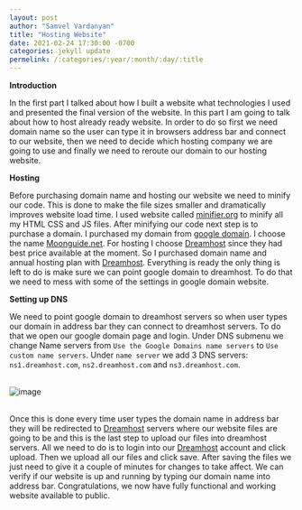 ```yaml
---
layout: post
author: "Samvel Vardanyan"
title: "Hosting Website"
date: 2021-02-24 17:30:00 -0700
categories: jekyll update
permelink: /:categories/:year/:month/:day/:title
---
```


**Introduction**

In the first part I talked about how I built a website what technologies I used and presented the final version of the website. In this part I am going to talk about how to host already ready website. In order to do so first we need domain name so the user can type it in browsers address bar and connect to our website, then we need to decide which hosting company we are going to use and finally we need to reroute our domain to our hosting website. 

**Hosting**

Before purchasing domain name and hosting our website we need to minify our code. This is done to make the file sizes smaller and dramatically improves website load time. I used website called [minifier.org](https://www.minifier.org/) to minify all my HTML CSS and JS files. After minifying our code next step is to purchase a domain. I purchased my domain from [google domain](https://domains.google/). I choose the name [Moonguide.net](https://moonguide.net/). For hosting I choose [Dreamhost](https://www.dreamhost.com/) since they had best price available at the moment. So I purchased domain name and annual hosting plan with [Dreamhost](https://www.dreamhost.com/). Everything is ready the only thing is left to do is make sure we can point google domain to dreamhost. To do that we need to mess with some of the settings in google domain website. 

**Setting up DNS**

We need to point google domain to dreamhost servers so when user types our domain in address bar they can connect to dreamhost servers. To do that we open our google domain page and login. Under DNS submenu we change Name servers from `Use the Google Domains name servers` to `Use custom name servers`. Under `name server` we add 3 DNS servers: `ns1.dreamhost.com`, `ns2.dreamhost.com` and `ns3.dreamhost.com`.


\
![image](/blog/assets/images/dreamhost-dns.png)

\
Once this is done every time user types the domain name in address bar they will be redirected to [Dreamhost](https://www.dreamhost.com/) servers where our website files are going to be and this is the last step to upload our files into dreamhost servers. All we need to do is to login into our [Dreamhost](https://www.dreamhost.com/) account and click upload. Then we upload all our files and click save. After saving the files we just need to give it a couple of minutes for changes to take affect. We can verify if our website is up and running by typing our domain name into address bar. Congratulations, we now have fully functional and working website available to public. 